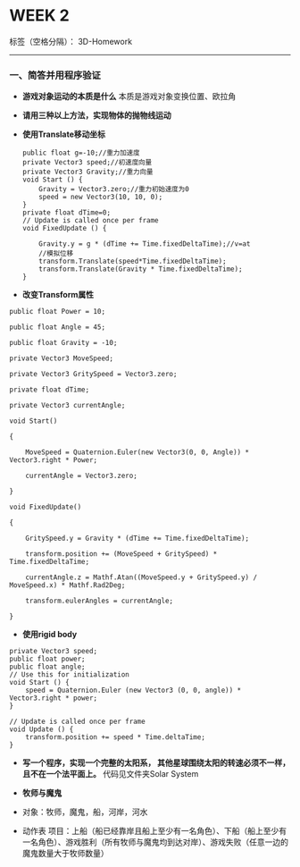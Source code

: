 ﻿# WEEK 2

标签（空格分隔）： 3D-Homework

---
### 一、简答并用程序验证

 - **游戏对象运动的本质是什么**
 本质是游戏对象变换位置、欧拉角



 -  **请用三种以上方法，实现物体的抛物线运动**
 
- **使用Translate移动坐标**

    ```
    public float g=-10;//重力加速度
    private Vector3 speed;//初速度向量
    private Vector3 Gravity;//重力向量
    void Start () {
        Gravity = Vector3.zero;//重力初始速度为0
        speed = new Vector3(10, 10, 0);
    }
    private float dTime=0;
    // Update is called once per frame
    void FixedUpdate () {

        Gravity.y = g * (dTime += Time.fixedDeltaTime);//v=at
        //模拟位移
        transform.Translate(speed*Time.fixedDeltaTime);
        transform.Translate(Gravity * Time.fixedDeltaTime);
    }
    ```
- **改变Transform属性**
```
public float Power = 10;

public float Angle = 45;

public float Gravity = -10;

private Vector3 MoveSpeed;

private Vector3 GritySpeed = Vector3.zero;

private float dTime;

private Vector3 currentAngle;

void Start()

{

    MoveSpeed = Quaternion.Euler(new Vector3(0, 0, Angle)) * Vector3.right * Power;

    currentAngle = Vector3.zero;

}

void FixedUpdate()

{

    GritySpeed.y = Gravity * (dTime += Time.fixedDeltaTime);

    transform.position += (MoveSpeed + GritySpeed) * Time.fixedDeltaTime;

    currentAngle.z = Mathf.Atan((MoveSpeed.y + GritySpeed.y) / MoveSpeed.x) * Mathf.Rad2Deg;

    transform.eulerAngles = currentAngle;

}
```
- **使用rigid body**
```
private Vector3 speed;
public float power;
public float angle;
// Use this for initialization
void Start () {
    speed = Quaternion.Euler (new Vector3 (0, 0, angle)) * Vector3.right * power;
}

// Update is called once per frame
void Update () {
    transform.position += speed * Time.deltaTime;
}
```

 - **写一个程序，实现一个完整的太阳系， 其他星球围绕太阳的转速必须不一样，且不在一个法平面上。**
 代码见文件夹Solar System
  
 - **牧师与魔鬼**
 - 对象：牧师，魔鬼，船，河岸，河水
 - 动作表
 项目：上船（船已经靠岸且船上至少有一名角色）、下船（船上至少有一名角色）、游戏胜利（所有牧师与魔鬼均到达对岸）、游戏失败（任意一边的魔鬼数量大于牧师数量）


